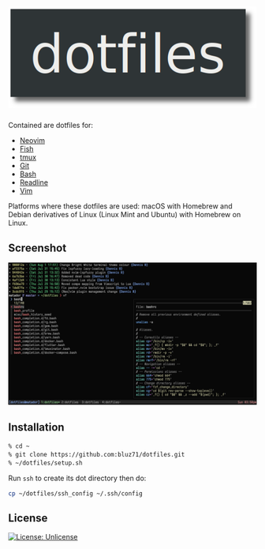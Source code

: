 ![dotfiles](https://raw.githubusercontent.com/bluz71/misc-binaries/master/headings/dotfiles.png)
==========

Contained are dotfiles for:

- [Neovim](https://github.com/bluz71/dotfiles/tree/master/nvim)
- [Fish](https://github.com/bluz71/dotfiles/tree/master/fish)
- [tmux](https://github.com/bluz71/dotfiles/blob/master/tmux.conf)
- [Git](https://github.com/bluz71/dotfiles/blob/master/gitconfig)
- [Bash](https://github.com/bluz71/dotfiles/blob/master/bashrc)
- [Readline](https://github.com/bluz71/dotfiles/blob/master/inputrc)
- [Vim](https://github.com/bluz71/dotfiles/blob/master/vimrc)

Platforms where these dotfiles are used: macOS with Homebrew and Debian
derivatives of Linux (Linux Mint and Ubuntu) with Homebrew on Linux.

Screenshot
----------

![terminal](https://raw.githubusercontent.com/bluz71/misc-binaries/master/misc/dotfiles.png)

Installation
------------

```sh
% cd ~
% git clone https://github.com:bluz71/dotfiles.git
% ~/dotfiles/setup.sh
```

Run `ssh` to create its dot directory then do:

```sh
cp ~/dotfiles/ssh_config ~/.ssh/config
```

License
-------

[![License: Unlicense](https://img.shields.io/badge/License-Unlicense-blue.svg)](https://unlicense.org/)
